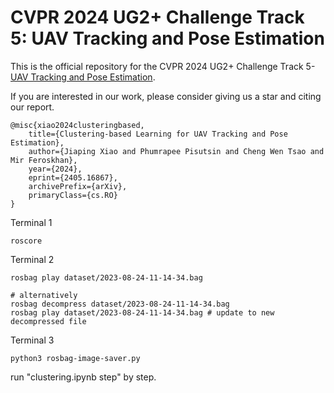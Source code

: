 # CVPR 2024 UG2+ Challenge Track 5: UAV Tracking and Pose Estimation 
This is the official repository for the CVPR 2024 UG2+ Challenge Track 5- [UAV Tracking and Pose Estimation](https://cvpr2024ug2challenge.github.io/rules24_t5.html). 

If you are interested in our work, please consider giving us a star and citing our report.
```
@misc{xiao2024clusteringbased,
    title={Clustering-based Learning for UAV Tracking and Pose Estimation},
    author={Jiaping Xiao and Phumrapee Pisutsin and Cheng Wen Tsao and Mir Feroskhan},
    year={2024},
    eprint={2405.16867},
    archivePrefix={arXiv},
    primaryClass={cs.RO}
}
```



Terminal 1
```
roscore
```
Terminal 2
```
rosbag play dataset/2023-08-24-11-14-34.bag

# alternatively
rosbag decompress dataset/2023-08-24-11-14-34.bag
rosbag play dataset/2023-08-24-11-14-34.bag # update to new decompressed file
```
Terminal 3
```
python3 rosbag-image-saver.py
```
run "clustering.ipynb step" by step.
